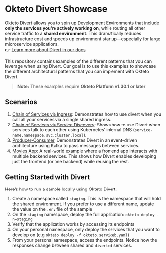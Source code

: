 # Okteto Divert Showcase

Okteto Divert allows you to spin up Development Environments that include **only the services you're actively working on**, while routing all other service traffic to a **shared environment**. This dramatically reduces infrastructure cost and speeds up environment startup—especially for large microservice applications.  
👉 [Learn more about Divert in our docs](https://www.okteto.com/docs/reference/okteto-manifest/#divert)

This repository contains examples of the different patterns that you can leverage when using Divert. Our goal is to use this examples to showcase the different architectural patterns that you can implement with Okteto Divert.

> **Note:** These examples require **Okteto Platform v1.30.1 or later**

## Scenarios

1. [Chain of Services via Ingress](chain-of-services-via-ingress): Demonstrates how to use divert when you call all your services via a single shared ingress.
2. [Chain of Services via Service Discovery](chain-of-services-via-discovery): Shows how to use Divert when services talk to each other using Kubernetes’ internal DNS (`service-name.namespace.svc.cluster.local`).
3. [Producer-Consumer](producer-consumer): Demonstrates Divert in an event-driven architecture using Kafka to pass messages between services.
4. [Movies App](https://github.com/okteto/movies-catalog): A real-world example where a frontend app interacts with multiple backend services. This shows how Divert enables developing just the frontend (or one backend) while reusing the rest.

## Getting Started with Divert

Here’s how to run a sample locally using Okteto Divert:

1. Create a namespace called `staging`. This is the namespace that will hold the shared environment. If you prefer to use a different name, update the value on the `.env` file of the sample
2. On the `staging` namespace, deploy the full application: `okteto deploy -n=staging`
3. Verify that the application works by accessing its endpoints
4. On your personal namespace, only deploy the services that you want to develop on (e.g `okteto deploy -f okteto.serviceb.yaml`)
5. From your personal namespace, access the endpoints. Notice how the responses change between shared and `diverted` services.
